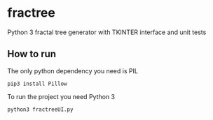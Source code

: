 # fractree
Python 3 fractal tree generator with TKINTER interface and unit tests

## How to run

The only python dependency you need is PIL

    pip3 install Pillow

To run the project you need Python 3

	python3 fractreeUI.py
